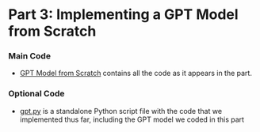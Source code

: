 # Part 3: Implementing a GPT Model from Scratch

### Main Code

- [GPT Model from Scratch](part_3.ipynb) contains all the code as it appears in the part.

### Optional Code

- [gpt.py](gpt.py) is a standalone Python script file with the code that we implemented thus far, including the GPT model we coded in this part

